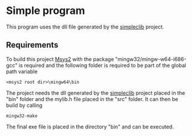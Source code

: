 # Simple program

This program uses the dll file generated by the [simpleclib](https://github.com/andreasgottardi/simpleclib) project.

## Requirements

To build this project [Msys2](https://www.msys2.org) with the package "mingw32/mingw-w64-i686-gcc" is required and the following folder is required to be part of the global path variable
```
<msys2 root dir>\mingw64\bin
```
The project needs the dll generated by the [simpleclib](https://github.com/andreasgottardi/simpleclib) project placed in the "bin" folder and the mylib.h file placed in the "src" folder. It can then be build by calling
```
mingw32-make
```
The final exe file is placed in the directory "bin" and can be executed.